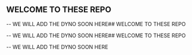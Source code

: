 ## WELCOME TO THESE REPO

-- WE WILL ADD THE DYNO SOON HERE## WELCOME TO THESE REPO

-- WE WILL ADD THE DYNO SOON HERE## WELCOME TO THESE REPO

-- WE WILL ADD THE DYNO SOON HERE

